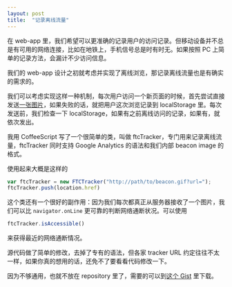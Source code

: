 ```yaml
---
layout: post
title:  "记录离线流量"
---
```


在 web-app 里，我们希望可以更准确的记录用户的访问记录。但移动设备并不总是有可用的网络连接，比如在地铁上，手机信号总是时有时无。如果按照 PC 上简单的记录方法，会漏计不少访问信息。
<!-- more -->

我们的 web-app 设计之初就考虑并实现了离线浏览，那记录离线流量也是有确实的需求的。

我们可以考虑实现这样一种机制，每次用户访问一个新页面的时候，首先尝试直接发送[一张图片](http://en.wikipedia.org/wiki/Web_bug)，如果失败的话，就把用户这次浏览记录到 localStorage 里。每次发送前，我们检查一下 localStorage，如果有之前离线访问的记录，如果有，就依次发出。

我用 CoffeeScript 写了一个很简单的类，叫做 ftcTracker，专门用来记录离线流量，ftcTracker 同时支持 Google Analytics 的语法和我们内部 beacon image 的格式。

使用起来大概是这样的

````javascript
var ftcTracker = new FTCTracker("http://path/to/beacon.gif?url=");
ftcTracker.push(location.href)
````

这个类还有一个很好的副作用：因为我们每次都真正从服务器接收了一个图片，我们可以比 `navigator.onLine` 更可靠的判断网络通断状况。可以使用

````javascript
ftcTracker.isAccessible()
````

来获得最近的网络通断情况。

源代码做了简单的修改，去掉了专有的语法，但各家 tracker URL 约定往往不太一样，如果你真的想用的话，还免不了要看看代码修改一下。

因为不够通用，也就不放在 repository 里了，需要的可以到[这个 Gist](https://gist.github.com/th507/7302586) 里下载。